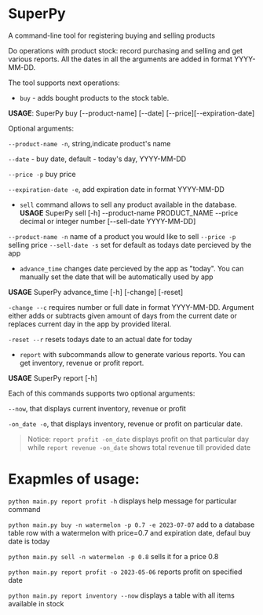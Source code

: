 # SuperPy
A command-line tool for registering buying and selling products

Do operations with product stock: record purchasing and selling and get various
reports.
All the dates in all the arguments are added in format YYYY-MM-DD.

The tool supports next operations:

 - `buy` - adds bought products to the stock table. 

**USAGE**: SuperPy buy [--product-name] [--date] [--price][--expiration-date] 

Optional arguments:  
  
`--product-name -n`, string,indicate product's name
 
 `--date` - buy date, default - today's day, YYYY-MM-DD
 
 `--price -p` buy price
 
 `--expiration-date -e`, add expiration date in format YYYY-MM-DD


- `sell` command allows to sell any product available in the database.
**USAGE** SuperPy sell [-h] --product-name PRODUCT_NAME --price decimal or integer number [--sell-date YYYY-MM-DD]


 `--product-name -n` name of a product you would like to sell
  `--price -p` selling price
  `--sell-date -s` set for default as todays date percieved by the app


- `advance_time` changes date percieved by the app as "today". You can manually set the date that will be automatically used by app

**USAGE** SuperPy advance_time [-h] [-change] [-reset]

 `-change --c`  requires number or full date in format YYYY-MM-DD. Argument either adds or subtracts given amount of days from the current date or replaces current day in the app by provided literal.                    
 
 `-reset --r` resets todays date to an actual date for today

- `report` with subcommands allow to generate various reports. You can get inventory, revenue or profit report.

**USAGE**  SuperPy report [-h]

Each of this commands supports two optional arguments: 

`--now`, that displays current inventory, revenue or profit

`-on_date -o`, that displays inventory, revenue or profit on particular date.

>Notice: `report profit -on_date` displays profit on that particular day while
>`report revenue -on_date` shows total revenue till provided date

# Exapmles of usage:


`python main.py report profit -h` displays help message for particular command

`python main.py buy -n watermelon -p 0.7 -e 2023-07-07` add to a database table row with a watermelon with price=0.7 and expiration date, defaul buy date is today

`python main.py sell -n watermelon -p 0.8` sells it for a price 0.8

`python main.py report profit -o 2023-05-06` reports profit on specified date

`python main.py report inventory --now` displays a table with all items available in stock


















